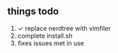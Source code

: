 ## things todo
1. ✓ replace nerdtree with vimfiler
2. complete install.sh
3. fixes issues met in use
